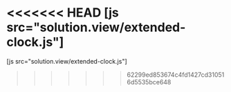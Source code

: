 <<<<<<< HEAD
[js src="solution.view/extended-clock.js"]
=======
[js src="solution.view/extended-clock.js"]
>>>>>>> 62299ed853674c4fd1427cd310516d5535bce648
